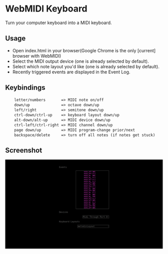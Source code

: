 # WebMIDI Keyboard
Turn your computer keyboard into a MIDI keyboard.

## Usage
* Open index.html in your browser(Google Chrome is the only [current] browser with WebMIDI)
* Select the MIDI output device (one is already selected by default).
* Select which note layout you'd like (one is already selected by default).
* Recently triggered events are displayed in the Event Log.

## Keybindings
```
    letter/numbers       => MIDI note on/off
    down/up              => octave down/up
    left/right           => semitone down/up
    ctrl-down/ctrl-up    => keyboard layout down/up
    alt-down/alt-up      => MIDI device down/up
    ctrl-left/ctrl-right => MIDI channel down/up
    page down/up         => MIDI program-change prior/next
    backspace/delete     => turn off all notes (if notes get stuck)
```
## Screenshot
![screenshot](screenshot.png)

